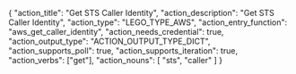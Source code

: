 {
"action_title": "Get STS Caller Identity",
"action_description": "Get STS Caller Identity",
"action_type": "LEGO_TYPE_AWS",
"action_entry_function": "aws_get_caller_identity",
"action_needs_credential": true,
"action_output_type": "ACTION_OUTPUT_TYPE_DICT",
"action_supports_poll": true,
"action_supports_iteration": true,
"action_verbs": ["get"],
"action_nouns": [
"sts",
"caller"
]
}
  